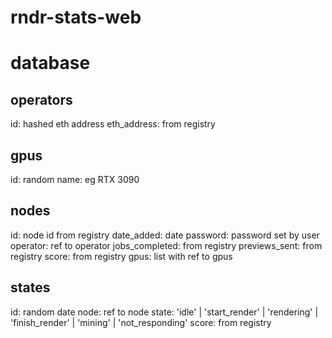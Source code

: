 # rndr-stats-web

# database

## operators

id: hashed eth address
eth_address: from registry

## gpus

id: random
name: eg RTX 3090

## nodes

id: node id from registry
date_added: date
password: password set by user
operator: ref to operator
jobs_completed: from registry
previews_sent: from registry
score: from registry
gpus: list with ref to gpus

## states

id: random
date
node: ref to node
state: 'idle' | 'start_render' | 'rendering' | 'finish_render' | 'mining' | 'not_responding'
score: from registry